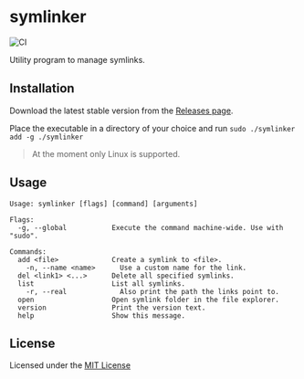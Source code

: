 # symlinker
 
![CI](https://github.com/Serkonda/symlinker/workflows/CI/badge.svg?branch=master)

Utility program to manage symlinks.


## Installation

Download the latest stable version from the [Releases page][releases].

Place the executable in a directory of your choice and run 
`sudo ./symlinker add -g ./symlinker`

> At the moment only Linux is supported.


## Usage

```
Usage: symlinker [flags] [command] [arguments]

Flags:
  -g, --global           Execute the command machine-wide. Use with "sudo".

Commands:
  add <file>             Create a symlink to <file>.
    -n, --name <name>      Use a custom name for the link.
  del <link1> <...>      Delete all specified symlinks.
  list                   List all symlinks.
    -r, --real             Also print the path the links point to.
  open                   Open symlink folder in the file explorer.
  version                Print the version text.
  help                   Show this message.
```


## License

Licensed under the [MIT License](LICENSE.md)


<!-- Links -->
[releases]: https://github.com/Serkonda/symlinker/releases
